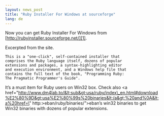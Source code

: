 ```yaml
---
layout: news_post
title: "Ruby Installer For Windows at sourceforge"
lang: de
---
```


Now you can get Ruby Installer For Windows from
[http://rubyinstaller.sourceforge.net/][1].

Excerpted from the site.

    
    This is a "one-click", self-contained installer that
    comprises the Ruby language itself, dozens of popular
    extensions and packages, a syntax-highlighting editor
    and execution environment, and a Windows help file that
    contains the full text of the book, "Programming Ruby:
    The Pragmatic Programmer's Guide". 

It’s a must item for Ruby users on Win32 box. Check also <a
href=\"http://www.dm4lab.to/&lt;sub&gt;usa/ruby/index\_en.html#download%E2%80%9D&gt;usa%E2%80%99s%20binaries&lt;/a&gt;%20and%0A&lt;a%20href=\"
http:>eban/ruby/binaries/”&gt;eban’s win32 binaries to get Win32
binaries with dozens of popular extensions.



[1]: http://rubyinstaller.sourceforge.net/ 
